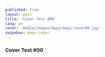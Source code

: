 ```yaml
---
published: true
layout: post
title: 'Cover Test #00'
lang: pt
cover: 'media/images/maps/maps-cover00.jpg'
swipebox: maps-cover
---
```

### Cover Test #00

